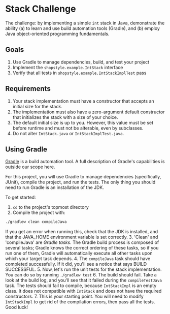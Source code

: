 # Stack Challenge
The challenge: by implementing a simple `int` stack in Java, demonstrate the ability (a) to learn and use build automation tools (Gradle), and (b) employ Java object-oriented programming fundamentals.

## Goals
1. Use Gradle to manage dependencies, build, and test your project
2. Implement the `shopstyle.example.IntStack` interface
3. Verify that all tests in `shopstyle.example.IntStackImplTest` pass

## Requirements
1. Your stack implementation must have a constructor that accepts an initial size for the stack.
2. The implementation must also have a zero-argument default constructor that initializes the stack with a size of your choice.
3. The default initial size is up to you. However, this value must be set before runtime and must not be alterable, even by subclasses.
4. Do not alter `IntStack.java` or `IntStackImplTest.java`.

## Using Gradle
[Gradle](https://gradle.org) is a build automation tool. A full description of Gradle's capabilities is outside our scope here.

For this project, you will use Gradle to manage dependencies (specifically, JUnit), compile the project, and run the tests. The only thing you should need to run Gradle is an installation of the JDK.

To get started:

1. `cd` to the project's topmost directory
2. Compile the project with:

  ```bash
  ./gradlew clean compileJava
  ```

If you get an error when running this, check that the JDK is installed, and that the JAVA_HOME environment variable is set correctly.
3. 'Clean' and 'compileJava' are *Gradle tasks*. The Gradle build process is composed of several tasks; Gradle knows the correct ordering of these tasks, so if you run one of them, Gradle will automatically execute all other tasks upon which your target task depends.
4. The `compileJava` task should have completed successfully. If it did, you'll see a notice that says BUILD SUCCESSFUL.
5. Now, let's run the unit tests for the stack implementation. You can do so by running `./gradlew test`
6. The build should fail. Take a look at the build log, and you'll see that it failed during the `compileTestJava` task. The tests should fail to compile, because `IntStackImpl` is an empty class. It does not compatible with `IntStack` and does not have the required constructors.
7. This is your starting point. You will need to modify `IntStackImpl` to get rid of the compilation errors, then pass all the tests. Good luck!
